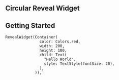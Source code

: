 ## Circular Reveal Widget

## Getting Started
```
RevealWidget(Container(
               color: Colors.red,
               width: 200,
               height: 100,
               child: Text(
                 "Hello World",
                 style: TextStyle(fontSize: 20),
               ),
             )),`
```